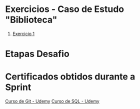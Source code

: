 # Exercicios - Caso de Estudo "Biblioteca"

1. [Exercicio 1](../Sprint%201/Exercicios/ex1_biblioteca.sql)

# Etapas Desafio


# Certificados obtidos durante a Sprint

[Curso de Git - Udemy](../Sprint%201/Certificados/certificado_git.jpg)
[Curso de SQL - Udemy](../Sprint%201/Certificados/certificado_sql.jpg)